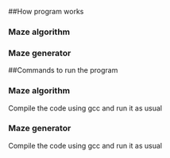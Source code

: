 ##How program works

### Maze algorithm

### Maze generator


##Commands to run the program

### Maze algorithm
Compile the code using gcc and run it as usual

### Maze generator
Compile the code using gcc and run it as usual